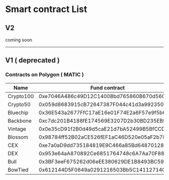# Smart contract List

## V2

coming soon



***



## V1  ( deprecated )

### Contracts on Polygon ( MATIC )&#x20;

<table><thead><tr><th width="189">Name</th><th width="241">Fund contract</th><th>Token Share contract</th></tr></thead><tbody><tr><td>Crypto100</td><td>0xe7046A486c49D12C1400Bbd765860B670d5605b9</td><td>0x28C71A14346993866eC21e84916164290a42b3D4</td></tr><tr><td>Crypto50</td><td>0x059d8683915cB72647387F044c41d3a992350Da3</td><td>0x7B324B46111Cb2990f06EC3E937deE764A614903</td></tr><tr><td>Bluechip</td><td>0x36E543a2677FfC17aE16e01F74E2a6F57e9f5b6c</td><td>0x46F4655794Fe250004296a7e2768BBaA2F297e98</td></tr><tr><td>Backbone</td><td>0xc7dc201B4188fE174569E3207D2b30BD235EBf98</td><td>0x59FBf1D7B54Ff1d1F5032CeC6ed1CFa1aF3Ec2D1</td></tr><tr><td>Vintage</td><td>0x0e35cD91f2B0d49d5caE21d7bA52499B5BfCCD67</td><td>0x8F3a4dD4e182972933e7a21fb11fBAdba5070c6B</td></tr><tr><td>Blossom</td><td>0x98784ff52B02aCE526fEF1aC46D520e05aF2b784</td><td>0xCEC7cE74907A6CAc4119F41dce80A30B1e8c9d70</td></tr><tr><td>CEX</td><td>0xe7a0aD9dd735184819E9C466a85Bd64870128b93</td><td>0x93231074fB71699Ad9486c88ad44F4BAC406E95C</td></tr><tr><td>DEX</td><td>0x953e64aA870892Ce6851764748c6A7Aa70F8871b</td><td>0x851C7821a206452C5576b4640379fbA25A5a29F9</td></tr><tr><td>Bull</td><td>0x3BF3eeF675262d06eEE380629DE1B8493BC59a80</td><td>0xEd0EE376BC0471AA704d883F0a75F08B95a446Df</td></tr><tr><td>BowTied</td><td>0x612144D5F0649a0291216503Bb5C14112714CCC5</td><td>0xB24F33Bafe1aC1E6A188B86a53E431CAdf142e41</td></tr></tbody></table>





